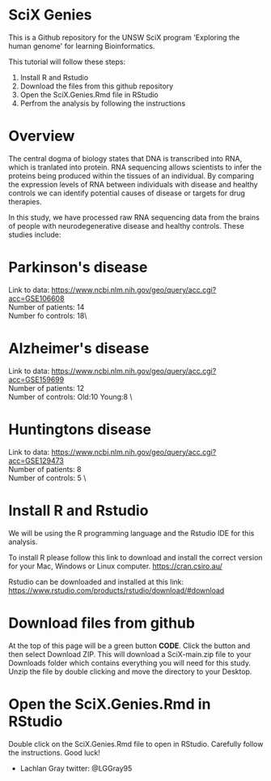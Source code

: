 # SciX Genies

This is a Github repository for the UNSW SciX program 'Exploring the human genome' for learning Bioinformatics.

This tutorial will follow these steps:

1. Install R and Rstudio
2. Download the files from this github repository
3. Open the SciX.Genies.Rmd file in RStudio
4. Perfrom the analysis by following the instructions

# Overview
The central dogma of biology states that DNA is transcribed into RNA, which is tranlated into protein. RNA sequencing allows scientists to infer the proteins being produced within the tissues of an individual. By comparing the expression levels of RNA between individuals with disease and healthy controls we can identify potential causes of disease or targets for drug therapies. 

In this study, we have processed raw RNA sequencing data from the brains of people with neurodegenerative disease and healthy controls. These studies include:

# Parkinson's disease
Link to data: https://www.ncbi.nlm.nih.gov/geo/query/acc.cgi?acc=GSE106608 \
Number of patients: 14\
Number fo controls: 18\

# Alzheimer's disease
Link to data: https://www.ncbi.nlm.nih.gov/geo/query/acc.cgi?acc=GSE159699 \
Number of patients: 12 \
Number of controls: Old:10 Young:8 \

# Huntingtons disease
Link to data: https://www.ncbi.nlm.nih.gov/geo/query/acc.cgi?acc=GSE129473 \
Number of patients: 8 \
Number of controls: 5 \

# Install R and Rstudio
We will be using the R programming language and the Rstudio IDE for this analysis.

To install R please follow this link to download and install the correct version for your Mac, Windows or Linux computer.
https://cran.csiro.au/

Rstudio can be downloaded and installed at this link:
https://www.rstudio.com/products/rstudio/download/#download

# Download files from github
At the top of this page will be a green button **CODE**. Click the button and then select Download ZIP.
This will download a SciX-main.zip file to your Downloads folder which contains everything you will need for this study. 
Unzip the file by double clicking and move the directory to your Desktop.

# Open the SciX.Genies.Rmd in RStudio 
Double click on the SciX.Genies.Rmd file to open in RStudio. Carefully follow the instructions.
Good luck!


- Lachlan Gray
twitter: @LGGray95








